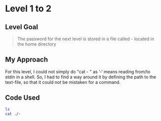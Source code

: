 # Level 1 to 2

## Level Goal
> The password for the next level is stored in a file called - located in the home directory

## My Approach
For this level, I could not simply do "cat - " as ’-‘ means reading from/to stdin in a shell. So, I had to find a way around it by defining the path to the text-file, so that it could not be mistaken for a command.

Code Used
------
```bash
ls
cat ./-
```
